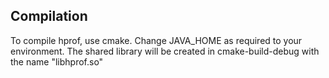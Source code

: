 ## Compilation

To compile hprof, use cmake. Change JAVA_HOME as required to your environment. The shared library will be created in cmake-build-debug with the name "libhprof.so"


